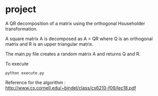 # project

A QR decomposition of a matrix using the orthogonal Householder transformation.

A square matrix A is decomposed as
  A = QR
where Q is an orthogonal matrix and R is an upper triangular matrix.

The main.py file creates a random matrix A and returns Q and R.


To execute
```
python execute.py
```


Reference for the algorithm :
http://www.cs.cornell.edu/~bindel/class/cs6210-f09/lec18.pdf
